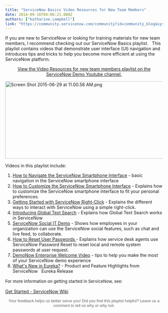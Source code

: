 ```yaml
---
title: "ServiceNow Basics Video Resources for New Team Members"
date: 2014-09-16T04:06:21.000Z
authors: ["katharine.campbell"]
link: "https://community.servicenow.com/community?id=community_blog&sys_id=7adc2a65dbd0dbc01dcaf3231f961974"
---
```

<p class="p1">If you are new to ServiceNow or looking for training materials for new team members, I recommend checking out our <span class="s1">ServiceNow Basics</span> playlist.   This playlist contains videos that demonstrate user interface (UI) navigation and introduces tips and tricks to help you become more efficient at using the ServiceNow platform.</p><p class="p1"></p><p class="p1" style="text-align: center;"><a title="w.youtube.com/playlist?list=PLCOmiTb5WX3pKLaHIkWle0ttgeKT7LXj5" href="http://www.youtube.com/playlist?list=PLCOmiTb5WX3pKLaHIkWle0ttgeKT7LXj5">View the Video Resources for new team members playlist on the ServiceNow Demo Youtube channel.</a></p><p></p><p><img  alt="Screen Shot 2015-06-29 at 11.00.58 AM.png" class="image-0 jive-image" src="50dd7b31dbd45fc03eb27a9e0f961958.iix" style="height: 247px; width: 620px; display: block; margin-left: auto; margin-right: auto;"/></p><p></p><p>Videos in this playlist include:</p><ol><li><a title="outu.be/1tgBqcY4RTk?list=PLCOmiTb5WX3pKLaHIkWle0ttgeKT7LXj5" href="https://youtu.be/1tgBqcY4RTk?list=PLCOmiTb5WX3pKLaHIkWle0ttgeKT7LXj5">How to Navigate the ServiceNow Smartphone Interface</a> - basic navigation in the ServiceNow smartphone interface</li><li><a title="outu.be/g5nox0x7zpI?list=PLCOmiTb5WX3pKLaHIkWle0ttgeKT7LXj5" href="https://youtu.be/g5nox0x7zpI?list=PLCOmiTb5WX3pKLaHIkWle0ttgeKT7LXj5">How to Customize the ServiceNow Smartphone Interface</a> - Explains how to customize the ServiceNow smartphone interface to fit your personal preferences.</li><li><a title="outu.be/Mb1JiSY4JTU?list=PLCOmiTb5WX3pKLaHIkWle0ttgeKT7LXj5" href="https://youtu.be/Mb1JiSY4JTU?list=PLCOmiTb5WX3pKLaHIkWle0ttgeKT7LXj5">Getting Started with ServiceNow Right-Click</a> - Explains the different ways to interact with ServiceNow using a simple right-click.</li><li><a title="tps//youtu.be/dnEjBh6AgbE?list=PLCOmiTb5WX3pKLaHIkWle0ttgeKT7LXj5" href="http://https//youtu.be/dnEjBh6AgbE?list=PLCOmiTb5WX3pKLaHIkWle0ttgeKT7LXj5">Introducing Global Text Search</a> - Explains how Global Text Search works in ServiceNow</li><li><a title="outu.be/xQmoxCQymvc?list=PLCOmiTb5WX3pKLaHIkWle0ttgeKT7LXj5" href="https://youtu.be/xQmoxCQymvc?list=PLCOmiTb5WX3pKLaHIkWle0ttgeKT7LXj5">ServiceNow Social IT Demo</a> - Shows how employees in your organization can use the ServiceNow social features, such as chat and live feed, to collaborate.</li><li><a title="tps//youtu.be/CokNL8aw6hA?list=PLCOmiTb5WX3pKLaHIkWle0ttgeKT7LXj5" href="http://https//youtu.be/CokNL8aw6hA?list=PLCOmiTb5WX3pKLaHIkWle0ttgeKT7LXj5">How to Reset User Passwords </a>- Explains how service desk agents use ServiceNow Password Reset to reset local and remote system passwords at user request.</li><li><a title="outu.be/yzzbfC-j19o?list=PLCOmiTb5WX3pKLaHIkWle0ttgeKT7LXj5" href="https://youtu.be/yzzbfC-j19o?list=PLCOmiTb5WX3pKLaHIkWle0ttgeKT7LXj5">DemoNow Enterprise Welcome Video</a> - tips to help you make the most of your ServiceNow demo experience</li><li><a title="outu.be/dVbS3QYNnT0?list=PLCOmiTb5WX3pKLaHIkWle0ttgeKT7LXj5" href="https://youtu.be/dVbS3QYNnT0?list=PLCOmiTb5WX3pKLaHIkWle0ttgeKT7LXj5">What's New in Eureka?</a> - Product and Feature Highlights from ServiceNow   Eureka Release</li></ol><p></p><p class="p1"><span style="font-size: 10pt; line-height: 1.5em;">For more information on getting started in ServiceNow, see:</span></p><p class="p1"><a title="k-external-small" class="jive-link-external-small" href="http://wiki.servicenow.com/index.php?title=Get_Started" rel="nofollow" target="_blank">Get Started - ServiceNow Wiki</a></p><p class="p1"></p><p class="p1" style="text-align: center;"><span style="color: #666666; font-family: arial, sans-serif; font-size: 12.8000001907349px;">Your feedback helps us better serve you! Did you find this playlist helpful? Leave us a comment to tell us why or why not.</span></p>
